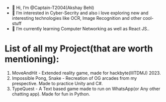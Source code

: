 - 👋 Hi, I’m @Captain-T2004(Akshay Behl)
- 👀 I’m interested in Cyber-Secrity and also i love exploring new and interesting technologies like OCR, Image Recognition and other cool-stuff
- 🌱 I’m currently learning Computer Networking as well as React JS..

<!---
Captain-T2004/Captain-T2004 is a ✨ special ✨ repository because its `README.md` (this file) appears on your GitHub profile.
You can click the Preview link to take a look at your changes.
--->
# List of all my Project(that are worth mentioning):
1. MoveAndHit - Extended reality game, made for hackbyte(IIITDMJ) 2023.
2. Impossible Pong, Snake - Recreation of OG arcades from my prespective. Made to practice Unity and C#.
3. TypeQuest - A Text based game made to run on WhatsApp(or Any other chatting app). Made for fun in Python.
